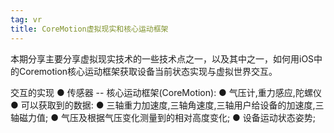 ```yaml
---
tag: vr
title: CoreMotion虚拟现实和核心运动框架
---
```

本期分享主要分享虚拟现实技术的一些技术点之一，以及其中之一，如何用iOS中的Coremotion核心运动框架获取设备当前状态实现与虚拟世界交互。

交互的实现
● 传感器 -- 核心运动框架(CoreMotion):
● 气压计,重力感应,陀螺仪
● 可以获取到的数据:
● 三轴重力加速度,三轴角速度,三轴用户给设备的加速度,三
轴磁力值;
● 气压及根据气压变化测量到的相对高度变化;
● 设备运动状态姿势; 